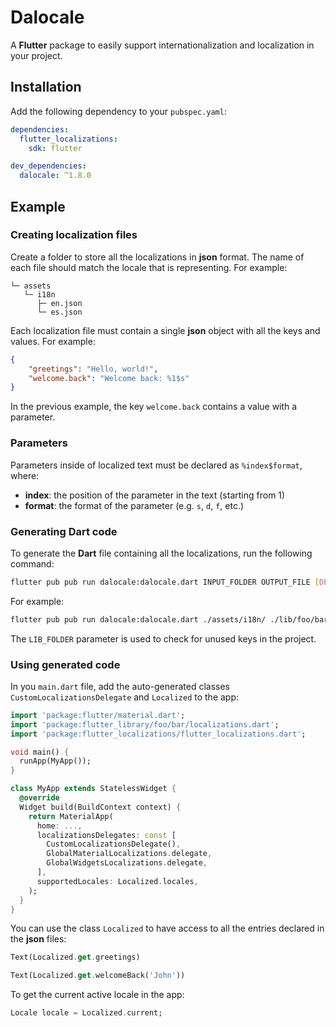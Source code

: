 # Dalocale

A **Flutter** package to easily support internationalization and localization in your project.

## Installation

Add the following dependency to your `pubspec.yaml`:

```yaml
dependencies: 
  flutter_localizations: 
    sdk: flutter 

dev_dependencies:
  dalocale: ^1.8.0
```

## Example

### Creating localization files

Create a folder to store all the localizations in **json** format. The name of each file should match the locale that is representing. For example:

```
└─ assets
   └─ i18n
      ├─ en.json
      └─ es.json
```

Each localization file must contain a single **json** object with all the keys and values. For example:

```json
{
    "greetings": "Hello, world!",
    "welcome.back": "Welcome back: %1$s"
}
```

In the previous example, the key `welcome.back` contains a value with a parameter.

### Parameters

Parameters inside of localized text must be declared as `%index$format`, where:

* **index**: the position of the parameter in the text (starting from 1)
* **format**: the format of the parameter (e.g. `s`, `d`, `f`, etc.)

### Generating Dart code

To generate the **Dart** file containing all the localizations, run the following command:

```bash
flutter pub pub run dalocale:dalocale.dart INPUT_FOLDER OUTPUT_FILE [DEFAULT_LOCALE] [LIB_FOLDER]
```

For example:

```bash
flutter pub pub run dalocale:dalocale.dart ./assets/i18n/ ./lib/foo/bar/localizations.dart en ./lib
```

The `LIB_FOLDER` parameter is used to check for unused keys in the project.

### Using generated code

In you `main.dart` file, add the auto-generated classes `CustomLocalizationsDelegate` and `Localized` to the app:

```dart
import 'package:flutter/material.dart';
import 'package:flutter_library/foo/bar/localizations.dart';
import 'package:flutter_localizations/flutter_localizations.dart';

void main() {
  runApp(MyApp());
}

class MyApp extends StatelessWidget {
  @override
  Widget build(BuildContext context) {
    return MaterialApp(
      home: ...,
      localizationsDelegates: const [
        CustomLocalizationsDelegate(),
        GlobalMaterialLocalizations.delegate,
        GlobalWidgetsLocalizations.delegate,
      ],
      supportedLocales: Localized.locales,
    );
  }
}
```

You can use the class `Localized` to have access to all the entries declared in the **json** files:

```dart
Text(Localized.get.greetings)
```

```dart
Text(Localized.get.welcomeBack('John'))
```

To get the current active locale in the app:

```dart
Locale locale = Localized.current;
```
